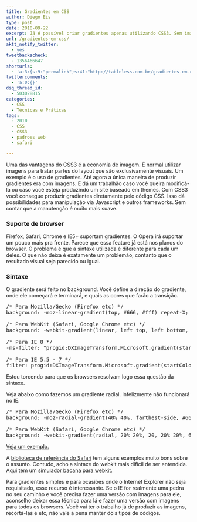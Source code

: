```yaml
---
title: Gradientes em CSS
author: Diego Eis
type: post
date: 2010-09-22
excerpt: Já é possível criar gradientes apenas utilizando CSS3. Sem imagens e com alguma compatibilidade com a maioria dos browsers do mercado. Vale a pena experimentar.
url: /gradientes-em-css/
aktt_notify_twitter:
  - yes
tweetbackscheck:
  - 1356466647
shorturls:
  - 'a:3:{s:9:"permalink";s:41:"http://tableless.com.br/gradientes-em-css";s:7:"tinyurl";s:26:"http://tinyurl.com/3gqncch";s:4:"isgd";s:19:"http://is.gd/leoN1w";}'
twittercomments:
  - 'a:0:{}'
dsq_thread_id:
  - 503028815
categories:
  - CSS
  - Técnicas e Práticas
tags:
  - 2010
  - CSS
  - CSS3
  - padroes web
  - safari

---
```

Uma das vantagens do CSS3 é a economia de imagem. É normal utilizar imagens para tratar partes do layout que são exclusivamente visuais. Um exemplo é o uso de gradientes. Até agora a única maneira de produzir gradientes era com imagens. E dá um trabalhão caso você queira modificá-la ou caso você esteja produzindo um site baseado em themes. Com CSS3 você consegue produzir gradientes diretamente pelo código CSS. Isso dá possibilidades para manipulação via Javascript e outros frameworks. Sem contar que a manutenção é muito mais suave.

### Suporte de browser

Firefox, Safari, Chrome e IE5+ suportam gradientes. O Opera irá suportar um pouco mais pra frente. Parece que essa feature já está nos planos do browser. O problema é que a sintaxe utilizada é diferente para cada um deles. O que não deixa é exatamente um problemão, contanto que o resultado visual seja parecido ou igual.

### Sintaxe

O gradiente será feito no background. Você define a direção do gradiente, onde ele começará e terminará, e quais as cores que farão a transição.

<pre class="lang-css">/* Para Mozilla/Gecko (Firefox etc) */
background: -moz-linear-gradient(top, #666, #fff) repeat-X;

/* Para WebKit (Safari, Google Chrome etc) */
background: -webkit-gradient(linear, left top, left bottom, from(#666), to(#fff)) repeat-X;

/* Para IE 8 */
-ms-filter: "progid:DXImageTransform.Microsoft.gradient(startColorstr=#666, endColorstr=#FFFFFFFF)";

/* Para IE 5.5 - 7 */
filter: progid:DXImageTransform.Microsoft.gradient(startColorstr=#666, endColorstr=#FFFFFFFF);
</pre>

Estou torcendo para que os browsers resolvam logo essa questão da sintaxe.

Veja abaixo como fazemos um gradiente radial. Infelizmente não funcionará no IE.

<pre class="lang-css">/* Para Mozilla/Gecko (Firefox etc) */
background: -moz-radial-gradient(40% 40%, farthest-side, #666, #FFF) repeat-X;

/* Para WebKit (Safari, Google Chrome etc) */
background: -webkit-gradient(radial, 20% 20%, 20, 20% 20%, 60, from(#666), to(#FFF)) repeat-X;
</pre>

[Veja um exemplo.][1]

A [biblioteca de referência do Safari][2] tem alguns exemplos muito bons sobre o assunto. Contudo, acho a sintaxe do webkit mais difícil de ser entendida. Aqui tem um [simulador bacana para webkit][3].

Para gradientes simples e para ocasiões onde o Internet Explorer não seja requisitado, esse recurso é interessante. Se o IE for realmente uma pedra no seu caminho e você precisa fazer uma versão com imagens para ele, aconselho deixar essa técnica para lá e fazer uma versão com imagens para todos os browsers. Você vai ter o trabalho já de produzir as imagens, recortá-las e etc, não vale a pena manter dois tipos de códigos.

 [1]: http://tableless.com.br/uploads/2010/09/gradiente.html
 [2]: http://developer.apple.com/library/safari/#documentation/InternetWeb/Conceptual/SafariVisualEffectsProgGuide/Gradients/Gradients.html
 [3]: http://www.westciv.com/tools/gradients/index.html